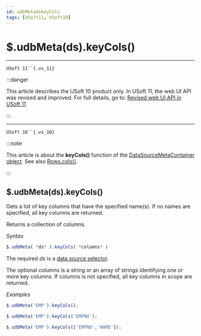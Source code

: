 ```yaml
---
id: udbMetadskeyCols
tags: [USoft11, USoft10]
---
```

# $.udbMeta(ds).keyCols()



----

`USoft 11``{.vs_11}`


:::danger

This article describes the USoft 10 product only.
In USoft 11, the web UI API was revised and improved. For full details, go to:
[Revised web UI API in USoft 11](/Web_and_app_UIs/UDB_udb/Revised_web_UI_API_in_USoft_11.md)

:::

----

`USoft 10``{.vs_10}`


:::note

This article is about the **keyCols()** function of the [DataSourceMetaContainer object](/Web_and_app_UIs/UDB_DataSourceMetaContainer).
See also [Rows.cols()](/Web_and_app_UIs/UDB_Rows/Rowscols.md).

:::

## **$.udbMeta(ds).keyCols()**

Gets a list of key columns that have the specified name(s). If no names are specified, all key columns are returned.

Returns a collection of columns.

*Syntax*

```js
$.udbMeta( *ds* ).keyCols( *columns* )
```

The required *ds* is a [data source selector](/Web_and_app_UIs/UDB_DataSourceMetaContainer/UDB_DataSourceMetaContainer_object.md).

The optional columns is a string or an array of strings identifying one or more key columns. If columns is not specified, all key columns in scope are returned.

*Examples*

```js
$.udbMeta('EMP').keyCols();
```

```js
$.udbMeta('EMP').keyCols('EMPNO');
```

```js
$.udbMeta('EMP').keyCols(['EMPNO','NAME']);
```

 